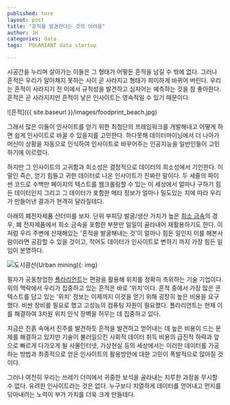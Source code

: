 ```yaml
---
published: ture
layout: post
title: "흔적을 발견한다는 것의 어려움"
author: JH
categories: data
tags:  POLARIANT data startup

---
```


시공간을 누리며 살아가는 이들은 그 형태가 어떻든 흔적을 남길 수 밖에 없다. 그러나 흔적은 우리가 알아채지 못하는 사이 곧 사라지고 형태가 희미하게 바뀌어 버린다. 우리는 흔적이 사라지기 전 이에서 규칙성을 발견하고 심지어는 예측하는 것을 참 좋아한다. 흔적은 곧 사라지지만 흔적이 낳은 인사이트는 영속적일 수 있기 때문이다.

![흔적]({{ site.baseurl }}/images/foodprint_beach.jpg)

그래서 많은 이들이 인사이트를 얻기 위한 최첨단의 프레임워크를 개발해내고 어떻게 하면 쉽게 인사이트로 바꿀 수 있을지를 고민한다. 하다못해 데이터마이닝에서 더 나아가 머신이 상황을 자동으로 인식하여 인사이트로 바꾸어주는 인공지능을 일반인들이 고민하기에 이르렀다.

하지만 그 인사이트의 고귀함과 희소성은 결정적으로 데이터의 희소성에서 기인한다. 이말인 즉슨, 얻기 힘들고 귀한 데이터로 나온 인사이트가 진짜란 말이다. 두 세줄의 파이썬 코드로 수백만 페이지의 텍스트를 웹크롤링할 수 있는 이 세상에서 얼마나 구하기 힘든 데이터인지 그리고 그 데이터가 포함한 메타 정보가 얼마나 밀도있는 지에 따라 우리가 만들어낸 결과가 현격히 달라질테다.

아래의 폐전자제품 산더미를 보자. 단위 부피당 발굴/생산 가치가 높은 [희소 금속](http://www.joongboo.com/news/articleView.html?idxno=870753)의 경우, 폐 전자제품에서 희소 금속을 포함한 부분만 일일이 골라내어 재활용하기도 한다. 이처럼 우리 주변에 산재해있는 '흔적을 발굴해내는 것'이 얼마나 힘든 일인지 이를 해본사람이라면 공감할 수 있을 것이고, 적어도 데이터가 인사이트로 변하기 까지 가장 힘든 일임이 분명하다. 


![도시광산(Urban mining)]({{site.baseurl}}/images/urban_mining.jpg){: img}


필자가 공동창업한 [폴라리언트][폴라리언트]는 편광을 활용해 위치를 정확히 측위하는 기술 기업이다. 위의 맥락에서 우리가 집중하고 있는 흔적은 바로 '위치'이다. 흔적 중에서 가장 많은 콘텍스트를 담고 있는 '위치' 정보는 이제까지 이것을 얻기 위해 굉장히 높은 비용을 요구했다. 비싼 장비를 필요로 했고 고성능의 컴퓨팅 자원이 필요했다. 폴라리언트는 현재 이를 해결하여 3차원 위치 인식 장벽을 허무는 데 집중하고 있다.

지금은 진흙 속에서 진주를 발견하듯 흔적을 발견하고 얻어내는 데 높은 비용이 드는 문제를 해결하고 있지만 기술이 불러일으킨 사회적 데이터 취득 비용의 급진적 하락과 앞으로 빠르게 다가오게 될 사물인터넷, 가상현실 등의 세상에서는 이러한 데이터를 가공하는 방법과 최종적으로 얻은 인사이트의 활용방안에 대한 고민이 폭발적으로 많아질 것이다.

그러나 여전히 우리는 쓰레기 더미에서 귀중한 보석을 골라내는 지루한 과정을 무시할 수 없다. 유려한 인사이트라는 것은 없다. 누구보다 치열하게 데이터를 얻어내고 먼지를 닦아내려는 노력이 부가 가치를 더욱 크게 만들테다.


[폴라리언트]: http://polariant.io


